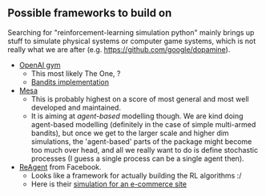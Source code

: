 ## Possible frameworks to build on

Searching for "reinforcement-learning simulation python" mainly brings up stuff to simulate physical systems or computer game systems, which is not
really what we are after (e.g. https://github.com/google/dopamine).

* [OpenAI gym](https://github.com/openai/gym)
  * This most likely The One, ?
  * [Bandits implementation](https://github.com/JKCooper2/gym-bandits)
* [Mesa](https://github.com/projectmesa/mesa)
  * This is probably highest on a score of most general and most well developed and maintained.
  * It is aiming at *agent-based* modelling though. We are kind doing agent-based modelling (definitely in the case of simple multi-armed bandits),
but once we get to the larger scale and higher dim simulations, the 'agent-based' parts of the package might become too much over head, and all we
really want to do is define stochastic processes (I guess a single process can be a single agent then).
* [ReAgent](https://github.com/facebookresearch/ReAgent) from Facebook.
  * Looks like a framework for actually building the RL algorithms :/
  * Here is their [simulation for an e-commerce site](https://github.com/facebookresearch/ReAgent/blob/master/serving/examples/ecommerce/customer_simulator.py)

